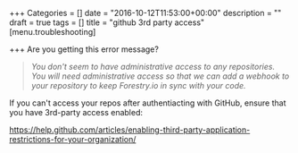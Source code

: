 +++
Categories = []
date = "2016-10-12T11:53:00+00:00"
description = ""
draft = true
tags = []
title = "github 3rd party access"
[menu.troubleshooting]

+++
Are you getting this error message? 

><i> You don't seem to have administrative access to any repositories. You will need administrative access so that we can add a webhook to your repository to keep Forestry.io in sync with your code.</i>

If you can't access your repos after authentiacting with GitHub, ensure that you have 3rd-party access enabled:

https://help.github.com/articles/enabling-third-party-application-restrictions-for-your-organization/

